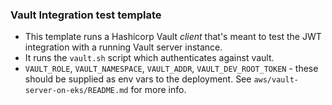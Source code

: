 ### Vault Integration test template

- This template runs a Hashicorp Vault _client_ that's meant to test the JWT integration with a running Vault server instance.
- It runs the `vault.sh` script which authenticates against vault.
- `VAULT_ROLE`, `VAULT_NAMESPACE`, `VAULT_ADDR`, `VAULT_DEV_ROOT_TOKEN` - these should be supplied as env vars to the deployment. See `aws/vault-server-on-eks/README.md` for more info.
